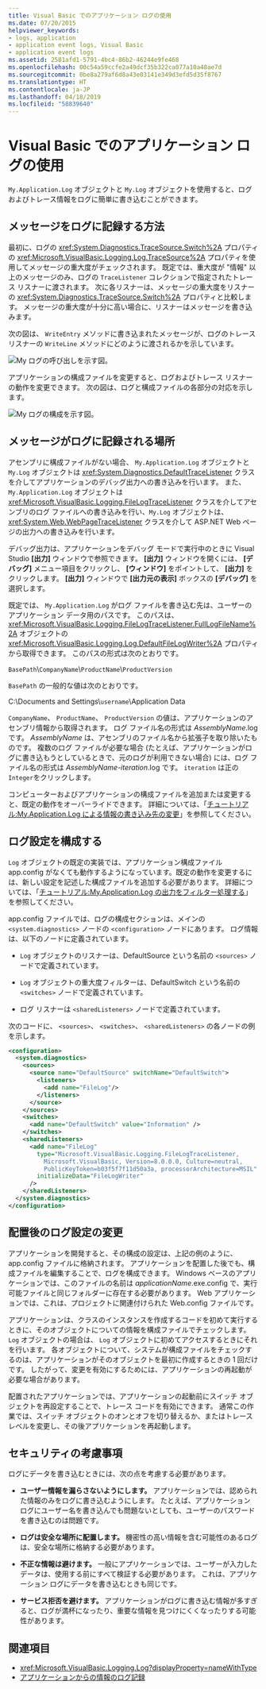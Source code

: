 ```yaml
---
title: Visual Basic でのアプリケーション ログの使用
ms.date: 07/20/2015
helpviewer_keywords:
- logs, application
- application event logs, Visual Basic
- application event logs
ms.assetid: 2581afd1-5791-4bc4-86b2-46244e9fe468
ms.openlocfilehash: 00c54a59ccfe2a49dcf35b322ca077a10a48ae7d
ms.sourcegitcommit: 0be8a279af6d8a43e03141e349d3efd5d35f8767
ms.translationtype: HT
ms.contentlocale: ja-JP
ms.lasthandoff: 04/18/2019
ms.locfileid: "58839640"
---
```

# <a name="working-with-application-logs-in-visual-basic"></a>Visual Basic でのアプリケーション ログの使用

`My.Application.Log` オブジェクトと `My.Log` オブジェクトを使用すると、ログおよびトレース情報をログに簡単に書き込むことができます。

## <a name="how-messages-are-logged"></a>メッセージをログに記録する方法

最初に、ログの <xref:System.Diagnostics.TraceSource.Switch%2A> プロパティの <xref:Microsoft.VisualBasic.Logging.Log.TraceSource%2A> プロパティを使用してメッセージの重大度がチェックされます。 既定では、重大度が "情報" 以上のメッセージのみ、ログの `TraceListener` コレクションで指定されたトレース リスナーに渡されます。 次に各リスナーは、メッセージの重大度をリスナーの <xref:System.Diagnostics.TraceSource.Switch%2A> プロパティと比較します。 メッセージの重大度が十分に高い場合に、リスナーはメッセージを書き込みます。

次の図は、 `WriteEntry` メソッドに書き込まれたメッセージが、ログのトレース リスナーの `WriteLine` メソッドにどのように渡されるかを示しています。

![My ログの呼び出しを示す図。](./media/working-with-application-logs/my-log-call-messages.png)

アプリケーションの構成ファイルを変更すると、ログおよびトレース リスナーの動作を変更できます。 次の図は、ログと構成ファイルの各部分の対応を示します。

![My ログの構成を示す図。](./media/working-with-application-logs/my-log-configuration.png)

## <a name="where-messages-are-logged"></a>メッセージがログに記録される場所

アセンブリに構成ファイルがない場合、 `My.Application.Log` オブジェクトと `My.Log` オブジェクトは <xref:System.Diagnostics.DefaultTraceListener> クラスを介してアプリケーションのデバッグ出力への書き込みを行います。 また、`My.Application.Log` オブジェクトは <xref:Microsoft.VisualBasic.Logging.FileLogTraceListener> クラスを介してアセンブリのログ ファイルへの書き込みを行い、`My.Log` オブジェクトは、<xref:System.Web.WebPageTraceListener> クラスを介して ASP.NET Web ページの出力への書き込みを行います。

デバッグ出力は、アプリケーションをデバッグ モードで実行中のときに Visual Studio **[出力]** ウィンドウで参照できます。 **[出力]** ウィンドウを開くには、 **[デバッグ]** メニュー項目をクリックし、 **[ウィンドウ]** をポイントして、 **[出力]** をクリックします。 **[出力]** ウィンドウで **[出力元の表示]** ボックスの **[デバッグ]** を選択します。

既定では、 `My.Application.Log` がログ ファイルを書き込む先は、ユーザーのアプリケーション データ用のパスです。 このパスは、 <xref:Microsoft.VisualBasic.Logging.FileLogTraceListener.FullLogFileName%2A> オブジェクトの <xref:Microsoft.VisualBasic.Logging.Log.DefaultFileLogWriter%2A> プロパティから取得できます。 このパスの形式は次のとおりです。

`BasePath`\\`CompanyName`\\`ProductName`\\`ProductVersion`

`BasePath` の一般的な値は次のとおりです。

C:\Documents and Settings\\`username`\Application Data

`CompanyName`、 `ProductName`、 `ProductVersion` の値は、アプリケーションのアセンブリ情報から取得されます。 ログ ファイル名の形式は *AssemblyName*.log です。 *AssemblyName* は、アセンブリのファイル名から拡張子を取り除いたものです。 複数のログ ファイルが必要な場合 (たとえば、アプリケーションがログに書き込もうとしているときで、元のログが利用できない場合) には、ログ ファイル名の形式は *AssemblyName*-*iteration*.log です。 `iteration` は正の `Integer`をクリックします。

コンピューターおよびアプリケーションの構成ファイルを追加または変更すると、既定の動作をオーバーライドできます。 詳細については、「[チュートリアル:My.Application.Log による情報の書き込み先の変更](../../../../visual-basic/developing-apps/programming/log-info/walkthrough-changing-where-my-application-log-writes-information.md)」を参照してください。

## <a name="configuring-log-settings"></a>ログ設定を構成する

`Log` オブジェクトの既定の実装では、アプリケーション構成ファイル app.config がなくても動作するようになっています。既定の動作を変更するには、新しい設定を記述した構成ファイルを追加する必要があります。 詳細については、「[チュートリアル:My.Application.Log の出力をフィルター処理する](../../../../visual-basic/developing-apps/programming/log-info/walkthrough-filtering-my-application-log-output.md)」を参照してください。

app.config ファイルでは、ログの構成セクションは、メインの `<system.diagnostics>` ノードの `<configuration>` ノードにあります。 ログ情報は、以下のノードに定義されています。

- `Log` オブジェクトのリスナーは、DefaultSource という名前の `<sources>` ノードで定義されています。

- `Log` オブジェクトの重大度フィルターは、DefaultSwitch という名前の `<switches>` ノードで定義されています。

- ログ リスナーは `<sharedListeners>` ノードで定義されています。

 次のコードに、 `<sources>`、 `<switches>`、 `<sharedListeners>` の各ノードの例を示します。

```xml
<configuration>
  <system.diagnostics>
    <sources>
      <source name="DefaultSource" switchName="DefaultSwitch">
        <listeners>
          <add name="FileLog"/>
        </listeners>
      </source>
    </sources>
    <switches>
      <add name="DefaultSwitch" value="Information" />
    </switches>
    <sharedListeners>
      <add name="FileLog"
        type="Microsoft.VisualBasic.Logging.FileLogTraceListener,
          Microsoft.VisualBasic, Version=8.0.0.0, Culture=neutral,
          PublicKeyToken=b03f5f7f11d50a3a, processorArchitecture=MSIL"
        initializeData="FileLogWriter"
      />
    </sharedListeners>
  </system.diagnostics>
</configuration>
```

## <a name="changing-log-settings-after-deployment"></a>配置後のログ設定の変更

アプリケーションを開発すると、その構成の設定は、上記の例のように、app.config ファイルに格納されます。 アプリケーションを配置した後でも、構成ファイルを編集することで、ログを構成できます。 Windows ベースのアプリケーションでは、このファイルの名前は *applicationName*.exe.config で、実行可能ファイルと同じフォルダーに存在する必要があります。 Web アプリケーションでは、これは、プロジェクトに関連付けられた Web.config ファイルです。

アプリケーションは、クラスのインスタンスを作成するコードを初めて実行するときに、そのオブジェクトについての情報を構成ファイルでチェックします。 `Log` オブジェクトの場合は、 `Log` オブジェクトに初めてアクセスするときにそれを行います。 各オブジェクトについて、システムが構成ファイルをチェックするのは、アプリケーションがそのオブジェクトを最初に作成するときの 1 回だけです。 したがって、変更を有効にするためには、アプリケーションの再起動が必要な場合があります。

配置されたアプリケーションでは、アプリケーションの起動前にスイッチ オブジェクトを再設定することで、トレース コードを有効にできます。 通常この作業では、スイッチ オブジェクトのオンとオフを切り替えるか、またはトレース レベルを変更し、その後アプリケーションを再起動します。

## <a name="security-considerations"></a>セキュリティの考慮事項

ログにデータを書き込むときには、次の点を考慮する必要があります。

- **ユーザー情報を漏らさないようにします。** アプリケーションでは、認められた情報のみをログに書き込むようにします。 たとえば、アプリケーション ログにユーザー名を書き込んでも問題ないとしても、ユーザーのパスワードを書き込むのは問題です。

- **ログは安全な場所に配置します。** 機密性の高い情報を含む可能性のあるログは、安全な場所に格納する必要があります。

- **不正な情報は避けます。** 一般にアプリケーションでは、ユーザーが入力したデータは、使用する前にすべて検証する必要があります。 これは、アプリケーション ログにデータを書き込むときも同じです。

- **サービス拒否を避けます。** アプリケーションがログに書き込む情報が多すぎると、ログが満杯になったり、重要な情報を見つけにくくなったりする可能性があります。

## <a name="see-also"></a>関連項目

- <xref:Microsoft.VisualBasic.Logging.Log?displayProperty=nameWithType>
- [アプリケーションからの情報のログ記録](../../../../visual-basic/developing-apps/programming/log-info/index.md)
